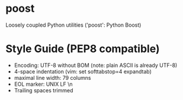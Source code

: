 poost
=======

Loosely coupled Python utilities ('poost': Python Boost)



Style Guide (PEP8 compatible)
=============================

+ Encoding: UTF-8 without BOM (note: plain ASCII is already UTF-8)
+ 4-space indentation (vim: set softtabstop=4 expandtab)
+ maximal line width: 79 columns
+ EOL marker: UNIX LF \n
+ Trailing spaces trimmed


